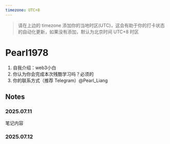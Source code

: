 ```yaml
---
timezone: UTC+8
---
```


> 请在上边的 timezone 添加你的当地时区(UTC)，这会有助于你的打卡状态的自动化更新，如果没有添加，默认为北京时间 UTC+8 时区


# Pearl1978
1. 自我介绍：web3小白
2. 你认为你会完成本次残酷学习吗？必须的
3. 你的联系方式（推荐 Telegram）@Pearl_Liang

## Notes

<!-- Content_START -->

### 2025.07.11

笔记内容

### 2025.07.12

<!-- Content_END -->
